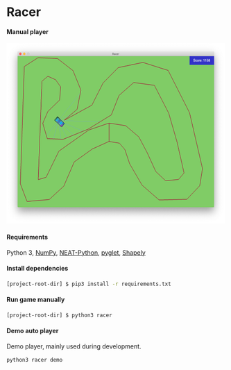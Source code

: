 # Racer

#### Manual player

<img src="docs/manual-run.png" height="415"/>

#### Requirements
Python 3, 
[NumPy](https://pypi.org/project/numpy/), 
[NEAT-Python](https://pypi.org/project/neat-python/), 
[pyglet](http://pyglet.org/),
[Shapely](https://pypi.org/project/Shapely/)

#### Install dependencies

```bash
[project-root-dir] $ pip3 install -r requirements.txt
```

#### Run game manually

```bash
[project-root-dir] $ python3 racer
```

#### Demo auto player

Demo player, mainly used during development.
```bash
python3 racer demo
```